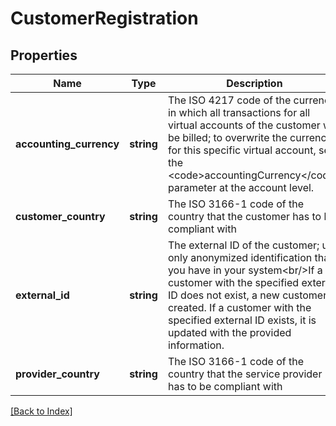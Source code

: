 # CustomerRegistration

## Properties

Name | Type | Description | Notes
------------ | ------------- | ------------- | -------------
**accounting_currency** | **string** | The ISO 4217 code of the currency in which all transactions for all virtual accounts of the customer will be billed; to overwrite the currency for this specific virtual account, set the &lt;code&gt;accountingCurrency&lt;/code&gt; parameter at the account level. | [optional] [default to 'EUR']
**customer_country** | **string** | The ISO 3166-1 code of the country that the customer has to be compliant with | [optional]
**external_id** | **string** | The external ID of the customer; use only anonymized identification that you have in your system&lt;br/&gt;If a customer with the specified external ID does not exist, a new customer is created. If a customer with the specified external ID exists, it is updated with the provided information. |
**provider_country** | **string** | The ISO 3166-1 code of the country that the service provider has to be compliant with | [optional]

[[Back to Index]](../index.md)
